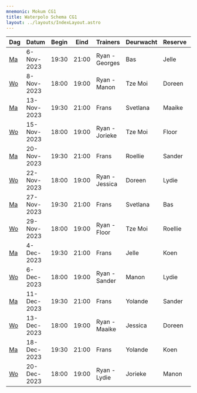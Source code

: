 ```yaml
---
mnemonic: Mokum CG1
title: Waterpolo Schema CG1
layout: ../layouts/IndexLayout.astro
---
```

| Dag | Datum | Begin | Eind | Trainers | Deurwacht | Reserve | Programma |
|-----|-------|------|------|----------|-----------|---------|-----------|
|[Ma](/dates/2023-11-6)|6-Nov-2023|19:30|21:00|Ryan - Georges|Bas|Jelle|Droogtraining - Zwemmen - Waterpolo|
|[Wo](/dates/2023-11-8)|8-Nov-2023|18:00|19:00|Ryan - Manon|Tze Moi|Doreen|Droogtraining - Zwemmen - Waterpolo|
|[Ma](/dates/2023-11-13)|13-Nov-2023|19:30|21:00|Frans|Svetlana|Maaike|Droogtraining - Zwemmen - Waterpolo|
|[Wo](/dates/2023-11-15)|15-Nov-2023|18:00|19:00|Ryan - Jorieke|Tze Moi|Floor|Droogtraining - Zwemmen - Waterpolo|
|[Ma](/dates/2023-11-20)|20-Nov-2023|19:30|21:00|Frans|Roellie|Sander|Droogtraining - Zwemmen - Waterpolo|
|[Wo](/dates/2023-11-22)|22-Nov-2023|18:00|19:00|Ryan - Jessica|Doreen|Lydie|Droogtraining - Zwemmen - Waterpolo|
|[Ma](/dates/2023-11-27)|27-Nov-2023|19:30|21:00|Frans|Svetlana|Bas|Droogtraining - Zwemmen - Waterpolo|
|[Wo](/dates/2023-11-29)|29-Nov-2023|18:00|19:00|Ryan - Floor|Tze Moi|Roellie|Droogtraining - Zwemmen - Waterpolo|
|[Ma](/dates/2023-12-4)|4-Dec-2023|19:30|21:00|Frans|Jelle|Koen|Droogtraining - Zwemmen - Waterpolo|
|[Wo](/dates/2023-12-6)|6-Dec-2023|18:00|19:00|Ryan - Sander|Manon|Lydie|Droogtraining - Zwemmen - Waterpolo|
|[Ma](/dates/2023-12-11)|11-Dec-2023|19:30|21:00|Frans|Yolande|Sander|Droogtraining - Zwemmen - Waterpolo|
|[Wo](/dates/2023-12-13)|13-Dec-2023|18:00|19:00|Ryan - Maaike|Jessica|Doreen|Droogtraining - Zwemmen - Waterpolo|
|[Ma](/dates/2023-12-18)|18-Dec-2023|19:30|21:00|Frans|Yolande|Koen|Droogtraining - Zwemmen - Waterpolo|
|[Wo](/dates/2023-12-20)|20-Dec-2023|18:00|19:00|Ryan - Lydie|Jorieke|Manon|Droogtraining - Zwemmen - Waterpolo|